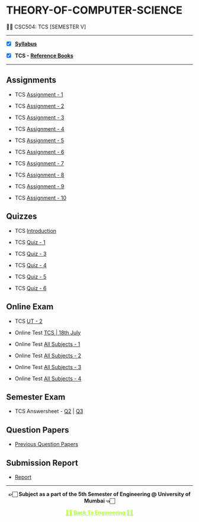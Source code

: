 # THEORY-OF-COMPUTER-SCIENCE
 👍🏻 CSC504: TCS [SEMESTER V]

---
 
 - [X] **[Syllabus](https://github.com/Amey-Thakur/THEORY-OF-COMPUTER-SCIENCE/blob/main/Syllabus/TE%20BE%20Comp%20Engg%20CBCGS%20Syllabus.pdf)**
 
 - [X] **TCS - [Reference Books](https://github.com/Amey-Thakur/THEORY-OF-COMPUTER-SCIENCE/tree/main/Reference%20Books)**

---

## Assignments
 
 - TCS [Assignment - 1](https://github.com/Amey-Thakur/THEORY-OF-COMPUTER-SCIENCE/blob/main/Assignments/Amey_B-50_TCS_Assignment-1.pdf)
 
 - TCS [Assignment - 2](https://github.com/Amey-Thakur/THEORY-OF-COMPUTER-SCIENCE/blob/main/Assignments/Amey_B-50_TCS_Assignment-2.pdf)
 
 - TCS [Assignment - 3](https://github.com/Amey-Thakur/THEORY-OF-COMPUTER-SCIENCE/blob/main/Assignments/Amey_B-50_TCS_Assignment-3.pdf)
 
 - TCS [Assignment - 4](https://github.com/Amey-Thakur/THEORY-OF-COMPUTER-SCIENCE/blob/main/Assignments/Amey_B-50_TCS_Assignment-4.pdf)
 
 - TCS [Assignment - 5](https://github.com/Amey-Thakur/THEORY-OF-COMPUTER-SCIENCE/blob/main/Assignments/Amey_B-50_TCS_Assignment-5.pdf)
 
 - TCS [Assignment - 6](https://github.com/Amey-Thakur/THEORY-OF-COMPUTER-SCIENCE/blob/main/Assignments/Amey_B-50_TCS_Assignment-6.pdf)
 
 - TCS [Assignment - 7](https://github.com/Amey-Thakur/THEORY-OF-COMPUTER-SCIENCE/blob/main/Assignments/Amey_B-50_TCS_Assignment-7.pdf)
 
 
 - TCS [Assignment - 8](https://github.com/Amey-Thakur/THEORY-OF-COMPUTER-SCIENCE/blob/main/Assignments/Amey_B-50_TCS_Assignment-8.pdf)
 
 - TCS [Assignment - 9](https://github.com/Amey-Thakur/THEORY-OF-COMPUTER-SCIENCE/blob/main/Assignments/Amey_B-50_TCS_Assignment-9.pdf)
 
 - TCS [Assignment - 10](https://github.com/Amey-Thakur/THEORY-OF-COMPUTER-SCIENCE/blob/main/Assignments/Amey_B-50_TCS_Assignment-10.pdf)


## Quizzes
 
 - TCS [Introduction](https://github.com/Amey-Thakur/THEORY-OF-COMPUTER-SCIENCE/blob/main/Quizzes/TCS%20Introduction.pdf)
 
 - TCS [Quiz - 1](https://github.com/Amey-Thakur/THEORY-OF-COMPUTER-SCIENCE/blob/main/Quizzes/TCS%20%20Quiz%20-%201.pdf)
 
 - TCS [Quiz - 3](https://github.com/Amey-Thakur/THEORY-OF-COMPUTER-SCIENCE/blob/main/Quizzes/TCS%20%20Quiz%20-%203.pdf)
 
 - TCS [Quiz - 4](https://github.com/Amey-Thakur/THEORY-OF-COMPUTER-SCIENCE/blob/main/Quizzes/TCS%20%20Quiz%20-%204.pdf)
 
 - TCS [Quiz - 5](https://github.com/Amey-Thakur/THEORY-OF-COMPUTER-SCIENCE/blob/main/Quizzes/TCS%20%20Quiz%20-%205.pdf)
 
 - TCS [Quiz - 6](https://github.com/Amey-Thakur/THEORY-OF-COMPUTER-SCIENCE/blob/main/Quizzes/TCS%20%20Quiz%20-%206.pdf)


## Online Exam
 
 - TCS [UT - 2](https://github.com/Amey-Thakur/THEORY-OF-COMPUTER-SCIENCE/blob/main/Online%20Exam/TCS%20UT-2.png)
 
 - Online Test [TCS | 18th July](https://github.com/Amey-Thakur/THEORY-OF-COMPUTER-SCIENCE/blob/main/Online%20Exam/Online%20Test_TCS(TE_B)_18%20july.pdf) 

 - Online Test [All Subjects - 1](https://github.com/Amey-Thakur/THEORY-OF-COMPUTER-SCIENCE/blob/main/Online%20Exam/TE_B_Online_Test(All%20Subject)-1.pdf)
 
 - Online Test [All Subjects - 2](https://github.com/Amey-Thakur/THEORY-OF-COMPUTER-SCIENCE/blob/main/Online%20Exam/TE_B_Online_Test(All%20Subject)-2.pdf)
 
 - Online Test [All Subjects - 3](https://github.com/Amey-Thakur/THEORY-OF-COMPUTER-SCIENCE/blob/main/Online%20Exam/TE_B_Online_Test(All%20Subject)-3.pdf)
 
 - Online Test [All Subjects - 4](https://github.com/Amey-Thakur/THEORY-OF-COMPUTER-SCIENCE/blob/main/Online%20Exam/TE_B_Online_Test(All%20Subject)-4.pdf)


## Semester Exam
 
 - TCS Answersheet - [Q2](https://github.com/Amey-Thakur/THEORY-OF-COMPUTER-SCIENCE/blob/main/Semester%20Exam/Q.2_TCS.pdf) | [Q3](https://github.com/Amey-Thakur/THEORY-OF-COMPUTER-SCIENCE/blob/main/Semester%20Exam/Q.3_TCS.pdf)


## Question Papers
 
 - [Previous Question Papers](https://github.com/Amey-Thakur/THEORY-OF-COMPUTER-SCIENCE/tree/main/Question%20Papers)


## Submission Report 
 
 - [Report](https://github.com/Amey-Thakur/THEORY-OF-COMPUTER-SCIENCE/blob/main/Submission%20Report/Amey_B-50_TCS_Submission_Report.pdf)

---

<p align="center"> <b> 👉🏻 Subject as a part of the 5th Semester of Engineering @ University of Mumbai 👈🏻 <b> </p>
 
<p align="center"><a href='https://github.com/Amey-Thakur/ACHIEVEMENTS#engineering', style='color: greenyellow;'> ✌🏻 Back To Engineering ✌🏻</p>
